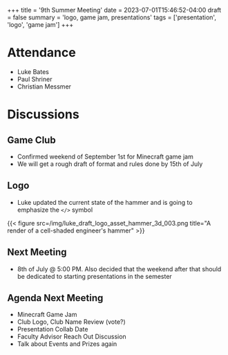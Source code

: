 +++
title = '9th Summer Meeting'
date = 2023-07-01T15:46:52-04:00
draft = false
summary = 'logo, game jam, presentations'
tags = ['presentation', 'logo', 'game jam']
+++

# Attendance

- Luke Bates
- Paul Shriner
- Christian Messmer
  
# Discussions

## Game Club

- Confirmed weekend of September 1st for Minecraft game jam
- We will get a rough draft of format and rules done by 15th of July

## Logo

- Luke updated the current state of the hammer and is going to emphasize the `</>` symbol

{{< figure src=/img/luke_draft_logo_asset_hammer_3d_003.png title="A render of a cell-shaded engineer's hammer" >}}

## Next Meeting

- 8th of July @ 5:00 PM. Also decided that the weekend after that should be dedicated to starting presentations in the semester

## Agenda Next Meeting

- Minecraft Game Jam
- Club Logo, Club Name Review (vote?)
- Presentation Collab Date
- Faculty Advisor Reach Out Discussion
- Talk about Events and Prizes again
